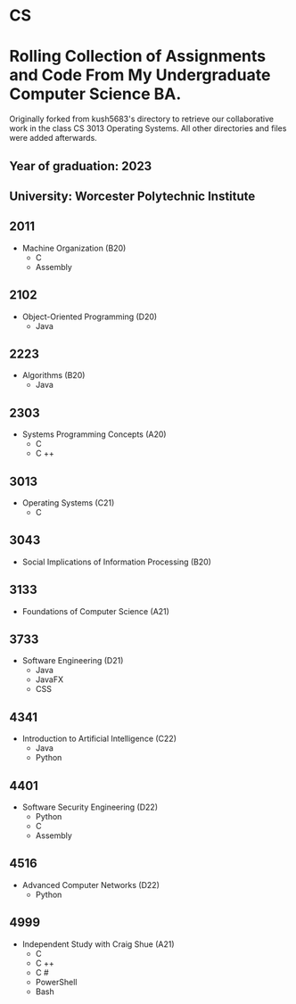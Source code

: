 # CS
# Rolling Collection of Assignments and Code From My Undergraduate Computer Science BA. 

Originally forked from kush5683's directory to retrieve our collaborative work in the class CS 3013 Operating Systems. All other directories and files were added afterwards.

## Year of graduation: 2023
## University: Worcester Polytechnic Institute

## 2011
  - Machine Organization (B20)
    - C
    - Assembly
## 2102
  - Object-Oriented Programming (D20)
    - Java
## 2223
  - Algorithms (B20)
    - Java
## 2303
  - Systems Programming Concepts (A20)
    - C
    - C ++
## 3013
  - Operating Systems (C21)
    - C
## 3043
  - Social Implications of Information Processing (B20)
## 3133
  - Foundations of Computer Science (A21)
## 3733
  - Software Engineering (D21)
    - Java
    - JavaFX
    - CSS
## 4341
  - Introduction to Artificial Intelligence (C22)
    - Java
    - Python
## 4401
  - Software Security Engineering (D22)
    - Python
    - C
    - Assembly
## 4516
  - Advanced Computer Networks (D22)
    - Python
## 4999 
  - Independent Study with Craig Shue (A21)
    - C
    - C ++
    - C #
    - PowerShell
    - Bash
